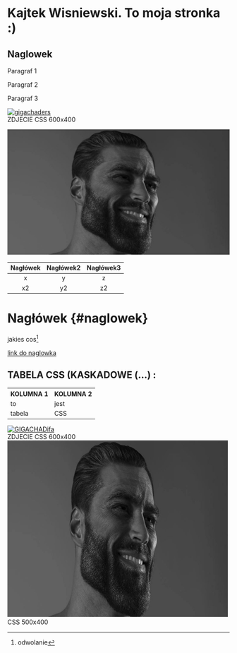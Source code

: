 # Kajtek Wisniewski. To moja stronka :)

## Naglowek

Paragraf 1

Paragraf 2

Paragraf 3

<div class="gallery">
  <a target="_blank" href="gigachad.jpg">
    <img src="https://i.kym-cdn.com/entries/icons/original/000/026/152/gigachad.jpg" alt="gigachaders" style="max-width: 100%;">
  </a>
  <div class="desc">ZDJECIE CSS 600x400</div>
</div>

![.picture/gigachad.jpg](.picture/gigachad.jpg)

|Nagłówek|Nagłówek2|Nagłówek3|
|:------:|:-------:|:-------:|
|x       |y        |z        |
|x2      |y2       |z2       |

# Nagłówek {#naglowek}

jakies cos[^1]

[^1]: odwolanie


[link do naglowka](#naglowek)

<link href="table.css" rel="stylesheet" />


<h2>TABELA CSS (KASKADOWE (...) :</h2>

<table>
  <tr>
    <th>KOLUMNA 1</th>
    <th>KOLUMNA 2</th>
  </tr>
  <tr>
    <td>to </td>
    <td>jest</td>
  </tr>
  <tr>
    <td>tabela</td>
    <td>CSS</td>
  </tr>
</table>


<body>

<div class="gallery">
  <a target="_blank" href="gigachad.jpg">
    <img src="https://i.kym-cdn.com/entries/icons/original/000/026/152/gigachad.jpg" alt="GIGACHADifa" width="600" height="400">
  </a>
  <div class="desc">ZDJECIE CSS 600x400</div>
</div>

<div class="gallery">
  <a target="_blank" href="gigachad.jpg">
    <img src=".picture/gigachad.jpg" alt="MEGACHAD" width="500" height="400">
  </a>
  <div class="desc">CSS 500x400</div>
</div>
